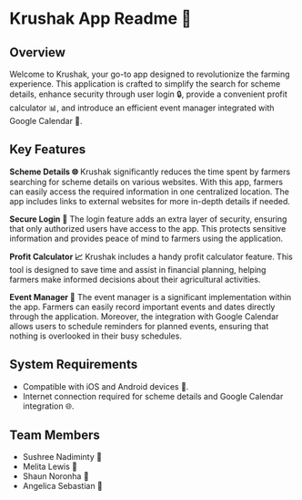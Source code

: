 # Krushak App Readme 🌾

## Overview
Welcome to Krushak, your go-to app designed to revolutionize the farming experience. This application is crafted to simplify the search for scheme details, enhance security through user login 🔒, provide a convenient profit calculator 📊, and introduce an efficient event manager integrated with Google Calendar 📅.

## Key Features
**Scheme Details 🌐**
Krushak significantly reduces the time spent by farmers searching for scheme details on various websites. With this app, farmers can easily access the required information in one centralized location. The app includes links to external websites for more in-depth details if needed.

**Secure Login 🔐**
The login feature adds an extra layer of security, ensuring that only authorized users have access to the app. This protects sensitive information and provides peace of mind to farmers using the application.

**Profit Calculator 📈**
Krushak includes a handy profit calculator feature. This tool is designed to save time and assist in financial planning, helping farmers make informed decisions about their agricultural activities.

**Event Manager 📆**
The event manager is a significant implementation within the app. Farmers can easily record important events and dates directly through the application. Moreover, the integration with Google Calendar allows users to schedule reminders for planned events, ensuring that nothing is overlooked in their busy schedules.

## System Requirements
- Compatible with iOS and Android devices 📱.
- Internet connection required for scheme details and Google Calendar integration 🌐.

## Team Members
- Sushree Nadiminty 🌸
- Melita Lewis 🌿
- Shaun Noronha 🚜
- Angelica Sebastian 🌻
